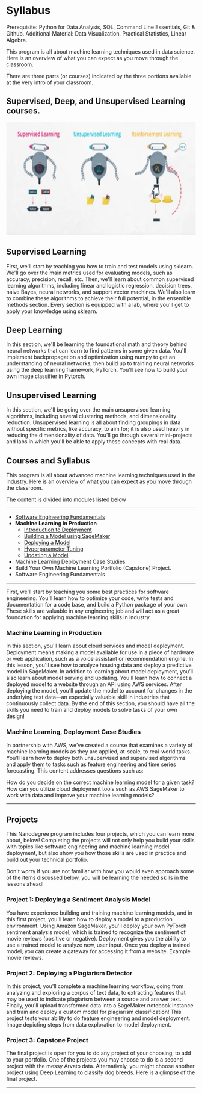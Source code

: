 # Syllabus

Prerequisite: 
Python for Data Analysis, SQL, Command Line Essentials, Git & Github.
Additional Material: Data Visualization, Practical Statistics, Linear Algebra.

This program is all about machine learning techniques used in data science. Here is an overview of what you can expect as you move through the classroom.

There are three parts (or courses) indicated by the three portions available at the very intro of your classroom.

## Supervised, Deep, and Unsupervised Learning courses.
<img src="/Visual Representations/Types of Machine Learning.png" width="700" height="300"/></p>

## Supervised Learning
First, we'll start by teaching you how to train and test models using sklearn. We'll go over the main metrics used for evaluating models, such as accuracy, precision, recall, etc. Then, we'll learn about common supervised learning algorithms, including linear and logistic regression, decision trees, naive Bayes, neural networks, and support vector machines. We'll also learn to combine these algorithms to achieve their full potential, in the ensemble methods section. Every section is equipped with a lab, where you'll get to apply your knowledge using sklearn.

## Deep Learning
In this section, we'll be learning the foundational math and theory behind neural networks that can learn to find patterns in some given data. You'll implement backpropagation and optimization using numpy to get an understanding of neural networks, then build up to training neural networks using the deep learning framework, PyTorch. You'll see how to build your own image classifier in Pytorch.

## Unsupervised Learning
In this section, we'll be going over the main unsupervised learning algorithms, including several clustering methods, and dimensionality reduction. Unsupervised learning is all about finding groupings in data without specific metrics, like accuracy, to aim for; it is also used heavily in reducing the dimensionality of data. You'll go through several mini-projects and labs in which you'll be able to apply these concepts with real data.

## Courses and Syllabus

This program is all about advanced machine learning techniques used in the industry. Here is an overview of what you can expect as you move through the classroom.

The content is divided into modules listed below

----

* [Software Engineering Fundamentals](/Notes/Software_Engineering.md)
* <b>Machine Learning in Production</b>
    * [Introduction to Deployment](/Notes/Machine_Learning_in_Production.md)
    * [Building a Model using SageMaker](/Notes/Build_Model_in_SageMaker.md)
    * [Deploying a Model](/Notes/Deploying_Model_SageMaker.md)
    * [Hyperparameter Tuning]()
    * [Updating a Model]()
* Machine Learning Deployment Case Studies
* Build Your Own Machine Learning Portfolio (Capstone) Project.
* Software Engineering Fundamentals

----

First, we'll start by teaching you some best practices for software engineering. You'll learn how to optimize your code, write tests and documentation for a code base, and build a Python package of your own. These skills are valuable in any engineering job and will act as a great foundation for applying machine learning skills in industry.

### Machine Learning in Production
In this section, you'll learn about cloud services and model deployment. Deployment means making a model available for use in a piece of hardware or web application, such as a voice assistant or recommendation engine. In this lesson, you'll see how to analyze housing data and deploy a predictive model in SageMaker. In addition to learning about model deployment, you’ll also learn about model serving and updating. You'll learn how to connect a deployed model to a website through an API using AWS services. After deploying the model, you’ll update the model to account for changes in the underlying text data—an especially valuable skill in industries that continuously collect data. By the end of this section, you should have all the skills you need to train and deploy models to solve tasks of your own design!

### Machine Learning, Deployment Case Studies
In partnership with AWS, we’ve created a course that examines a variety of machine learning models as they are applied, at-scale, to real-world tasks. You’ll learn how to deploy both unsupervised and supervised algorithms and apply them to tasks such as feature engineering and time series forecasting. This content addresses questions such as:

How do you decide on the correct machine learning model for a given task?
How can you utilize cloud deployment tools such as AWS SageMaker to work with data and improve your machine learning models?

----

## Projects

This Nanodegree program includes four projects, which you can learn more about, below! Completing the projects will not only help you build your skills with topics like software engineering and machine learning model deployment, but also show you how those skills are used in practice and build out your technical portfolio.

Don't worry if you are not familiar with how you would even approach some of the items discussed below, you will be learning the needed skills in the lessons ahead!

### Project 1: Deploying a Sentiment Analysis Model
You have experience building and training machine learning models, and in this first project, you'll learn how to deploy a model to a production environment. Using Amazon SageMaker, you'll deploy your own PyTorch sentiment analysis model, which is trained to recognize the sentiment of movie reviews (positive or negative). Deployment gives you the ability to use a trained model to analyze new, user input. Once you deploy a trained model, you can create a gateway for accessing it from a website.
Example movie reviews.

### Project 2: Deploying a Plagiarism Detector
In this project, you'll complete a machine learning workflow, going from analyzing and exploring a corpus of text data, to extracting features that may be used to indicate plagiarism between a source and answer text. Finally, you'll upload transformed data into a SageMaker notebook instance and train and deploy a custom model for plagiarism classification! This project tests your ability to do feature engineering and model deployment.
Image depicting steps from data exploration to model deployment.

### Project 3: Capstone Project
The final project is open for you to do any project of your choosing, to add to your portfolio. One of the projects you may choose to do is a second project with the messy Arvato data. Alternatively, you might choose another project using Deep Learning to classify dog breeds. Here is a glimpse of the final project.

----
